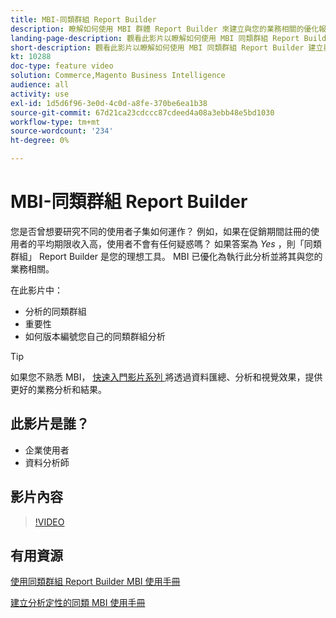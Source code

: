 ```yaml
---
title: MBI-同類群組 Report Builder
description: 瞭解如何使用 MBI 群體 Report Builder 來建立與您的業務相關的優化報告和分析。
landing-page-description: 觀看此影片以瞭解如何使用 MBI 同類群組 Report Builder 建立與您的業務相關的優化報告和分析。
short-description: 觀看此影片以瞭解如何使用 MBI 同類群組 Report Builder 建立與您的業務相關的優化報告和分析。
kt: 10288
doc-type: feature video
solution: Commerce,Magento Business Intelligence
audience: all
activity: use
exl-id: 1d5d6f96-3e0d-4c0d-a8fe-370be6ea1b38
source-git-commit: 67d21ca23cdccc87cdeed4a08a3ebb48e5bd1030
workflow-type: tm+mt
source-wordcount: '234'
ht-degree: 0%

---
```


# MBI-同類群組 Report Builder

您是否曾想要研究不同的使用者子集如何運作？ 例如，如果在促銷期間註冊的使用者的平均期限收入高，使用者不會有任何疑惑嗎？ 如果答案為 _Yes_ ，則「同類群組」 Report Builder 是您的理想工具。 MBI 已優化為執行此分析並將其與您的業務相關。

在此影片中：

- 分析的同類群組
- 重要性
- 如何版本編號您自己的同類群組分析

>[!TIP]
>
>如果您不熟悉 MBI， [ 快速入門影片系列 ](1-overview.md) 將透過資料匯總、分析和視覺效果，提供更好的業務分析和結果。

## 此影片是誰？

- 企業使用者
- 資料分析師

## 影片內容

>[!VIDEO](https://video.tv.adobe.com/v/342407?quality=12&learn=on)

## 有用資源

[使用同類群組 Report Builder MBI 使用手冊](https://experienceleague.adobe.com/docs/commerce-business-intelligence/mbi/analyze/sql/cohort-rpt-bldr.html)

[建立分析定性的同類 MBI 使用手冊](https://experienceleague.adobe.com/docs/commerce-business-intelligence/mbi/analyze/sql/create-qual-cohort-analysis.html)
